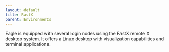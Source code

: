 ```yaml
---
layout: default
title: FastX 
parent: Environments
---
```

Eagle is equipped with several login nodes using the FastX remote X desktop system. It offers a Linux desktop with visualization
capabilities and terminal applications.
